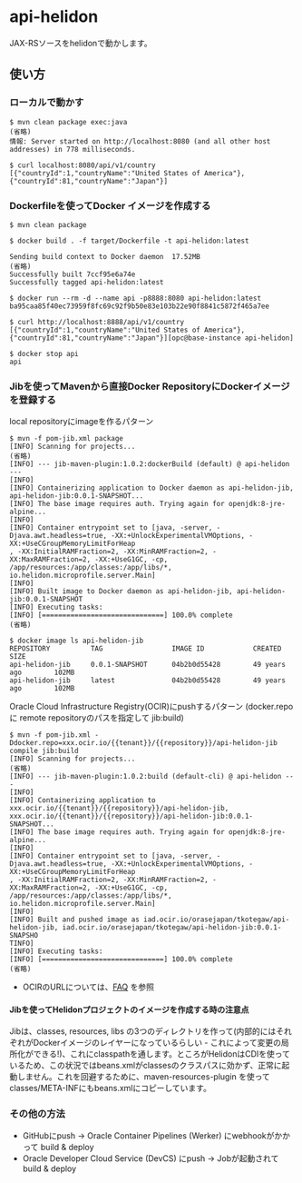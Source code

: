 # api-helidon

JAX-RSソースをhelidonで動かします。

## 使い方

### ローカルで動かす

```text
$ mvn clean package exec:java
(省略)
情報: Server started on http://localhost:8080 (and all other host addresses) in 778 milliseconds.
```

```text
$ curl localhost:8080/api/v1/country
[{"countryId":1,"countryName":"United States of America"},{"countryId":81,"countryName":"Japan"}]
```

### Dockerfileを使ってDocker イメージを作成する

```text
$ mvn clean package

$ docker build . -f target/Dockerfile -t api-helidon:latest

Sending build context to Docker daemon  17.52MB
(省略)
Successfully built 7ccf95e6a74e
Successfully tagged api-helidon:latest

$ docker run --rm -d --name api -p8888:8080 api-helidon:latest
ba95caa85f40ec73959f8fc69c92f9b50e83e103b22e90f8841c5872f465a7ee

$ curl http://localhost:8888/api/v1/country
[{"countryId":1,"countryName":"United States of America"},{"countryId":81,"countryName":"Japan"}][opc@base-instance api-helidon]

$ docker stop api
api
```

### Jibを使ってMavenから直接Docker RepositoryにDockerイメージを登録する

local repositoryにimageを作るパターン

```text
$ mvn -f pom-jib.xml package
[INFO] Scanning for projects...
(省略)
[INFO] --- jib-maven-plugin:1.0.2:dockerBuild (default) @ api-helidon ---
[INFO] 
[INFO] Containerizing application to Docker daemon as api-helidon-jib, api-helidon-jib:0.0.1-SNAPSHOT...
[INFO] The base image requires auth. Trying again for openjdk:8-jre-alpine...
[INFO] 
[INFO] Container entrypoint set to [java, -server, -Djava.awt.headless=true, -XX:+UnlockExperimentalVMOptions, -XX:+UseCGroupMemoryLimitForHeap
, -XX:InitialRAMFraction=2, -XX:MinRAMFraction=2, -XX:MaxRAMFraction=2, -XX:+UseG1GC, -cp, /app/resources:/app/classes:/app/libs/*, io.helidon.microprofile.server.Main]
[INFO] 
[INFO] Built image to Docker daemon as api-helidon-jib, api-helidon-jib:0.0.1-SNAPSHOT
[INFO] Executing tasks:
[INFO] [==============================] 100.0% complete
(省略)

$ docker image ls api-helidon-jib
REPOSITORY          TAG                 IMAGE ID            CREATED             SIZE
api-helidon-jib     0.0.1-SNAPSHOT      04b2b0d55428        49 years ago        102MB
api-helidon-jib     latest              04b2b0d55428        49 years ago        102MB
```

Oracle Cloud Infrastructure Registry(OCIR)にpushするパターン (docker.repo に remote repositoryのパスを指定して jib:build)

```text
$ mvn -f pom-jib.xml -Ddocker.repo=xxx.ocir.io/{{tenant}}/{{repository}}/api-helidon-jib compile jib:build
[INFO] Scanning for projects...
(省略)
[INFO] --- jib-maven-plugin:1.0.2:build (default-cli) @ api-helidon ---
[INFO] 
[INFO] Containerizing application to xxx.ocir.io/{{tenant}}/{{repository}}/api-helidon-jib, xxx.ocir.io/{{tenant}}/{{repository}}/api-helidon-jib:0.0.1-SNAPSHOT...
[INFO] The base image requires auth. Trying again for openjdk:8-jre-alpine...
[INFO] 
[INFO] Container entrypoint set to [java, -server, -Djava.awt.headless=true, -XX:+UnlockExperimentalVMOptions, -XX:+UseCGroupMemoryLimitForHeap
, -XX:InitialRAMFraction=2, -XX:MinRAMFraction=2, -XX:MaxRAMFraction=2, -XX:+UseG1GC, -cp, /app/resources:/app/classes:/app/libs/*, io.helidon.microprofile.server.Main]
[INFO] 
[INFO] Built and pushed image as iad.ocir.io/orasejapan/tkotegaw/api-helidon-jib, iad.ocir.io/orasejapan/tkotegaw/api-helidon-jib:0.0.1-SNAPSHO
TINFO] 
[INFO] Executing tasks:
[INFO] [==============================] 100.0% complete
(省略)
```

* OCIRのURLについては、[FAQ](https://cloud.oracle.com/containers/faq#ocir) を参照

#### Jibを使ってHelidonプロジェクトのイメージを作成する時の注意点

Jibは、classes, resources, libs の3つのディレクトリを作って(内部的にはそれぞれがDockerイメージのレイヤーになっているらしい - これによって変更の局所化ができる!)、これにclasspathを通します。ところがHelidonはCDIを使っているため、この状況ではbeans.xmlがclassesのクラスパスに効かず、正常に起動しません。これを回避するために、maven-resources-plugin を使って classes/META-INFにもbeans.xmlにコピーしています。

### その他の方法

+ GitHubにpush -> Oracle Container Pipelines (Werker) にwebhookがかかって build & deploy
+ Oracle Developer Cloud Service (DevCS) にpush -> Jobが起動されて build & deploy
